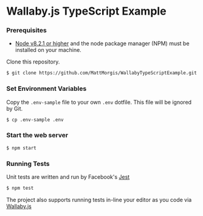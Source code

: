 # Wallaby.js TypeScript Example

### Prerequisites
* [Node v8.2.1 or higher](https://nodejs.org/en/) and the node package manager (NPM) must be installed on your machine.

Clone this repository.
```bash
$ git clone https://github.com/MattMorgis/WallabyTypeScriptExample.git
```

### Set Environment Variables
Copy the `.env-sample` file to your own `.env` dotfile. This file will be ignored by Git.
```bash
$ cp .env-sample .env
```

### Start the web server
```bash
$ npm start
```

### Running Tests

Unit tests are written and run by Facebook's [Jest](http://facebook.github.io/jest/)

```bash
$ npm test
```
The project also supports running tests in-line your editor as you code via [Wallaby.js](https://wallabyjs.com)
